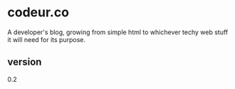 # codeur.co
A developer's blog, growing from simple html to whichever techy web stuff it will need for its purpose.

## version
0.2